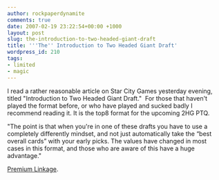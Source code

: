 ```yaml
---
author: rockpaperdynamite
comments: true
date: 2007-02-19 23:22:54+00:00 +1000
layout: post
slug: the-introduction-to-two-headed-giant-draft
title: '''The'' Introduction to Two Headed Giant Draft'
wordpress_id: 210
tags:
- limited
- magic
---
```


I read a rather reasonable article on Star City Games yesterday evening, titled "Introduction to Two Headed Giant Draft."  For those that haven't played the format before, or who have played and sucked badly I recommend reading it. It is the top8 format for the upcoming 2HG PTQ.

"The point is that when you're in one of these drafts you have to use a completely differently mindset, and not just automatically take the “best overall cards” with your early picks. The values have changed in most cases in this format, and those who are aware of this have a huge advantage."

[Premium Linkage](http://www.starcitygames.com/php/news/article/13718.html).
